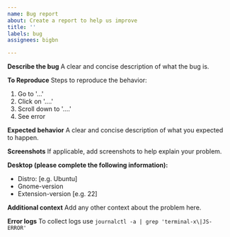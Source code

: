 ```yaml
---
name: Bug report
about: Create a report to help us improve
title: ''
labels: bug
assignees: bigbn

---
```


**Describe the bug**
A clear and concise description of what the bug is.

**To Reproduce**
Steps to reproduce the behavior:
1. Go to '...'
2. Click on '....'
3. Scroll down to '....'
4. See error

**Expected behavior**
A clear and concise description of what you expected to happen.

**Screenshots**
If applicable, add screenshots to help explain your problem.

**Desktop (please complete the following information):**
 - Distro: [e.g. Ubuntu]
 - Gnome-version
 - Extension-version [e.g. 22]

**Additional context**
Add any other context about the problem here.

**Error logs**
To collect logs use `journalctl -a | grep 'terminal-x\|JS-ERROR'`

